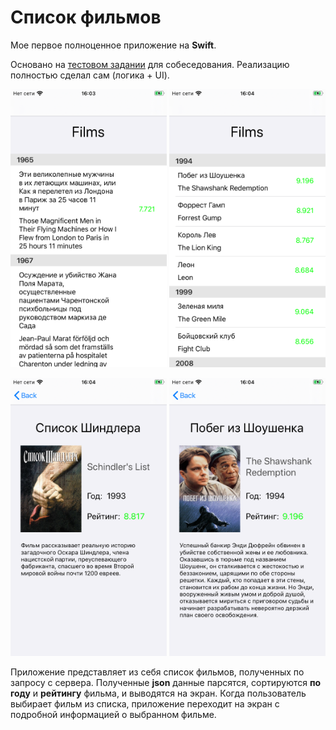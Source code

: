 # Список фильмов
Мое первое полноценное приложение на **Swift**.

Основано на [тестовом задании](docs.google.com/document/d/1ZIkAFQGQzFYdDvyhlIGprqXMHCKz0Rkqk8XE3bjH9qA/edit?usp=sharing) для собеседования.
Реализацию полностью сделал сам (логика + UI).

<img src = "resources/screenshot_1.PNG" width=250>  <img src = "resources/screenshot_2.PNG" width=250>

<img src = "resources/screenshot_4.PNG" width=250>  <img src = "resources/screenshot_5.PNG" width=250>

Приложение представляет из себя список фильмов, полученных по запросу с сервера. Полученные **json** данные парсятся, сортируются **по году** и **рейтингу** фильма, и выводятся на экран. Когда пользователь выбирает фильм из списка, приложение переходит на экран с подробной информацией о выбранном фильме.
